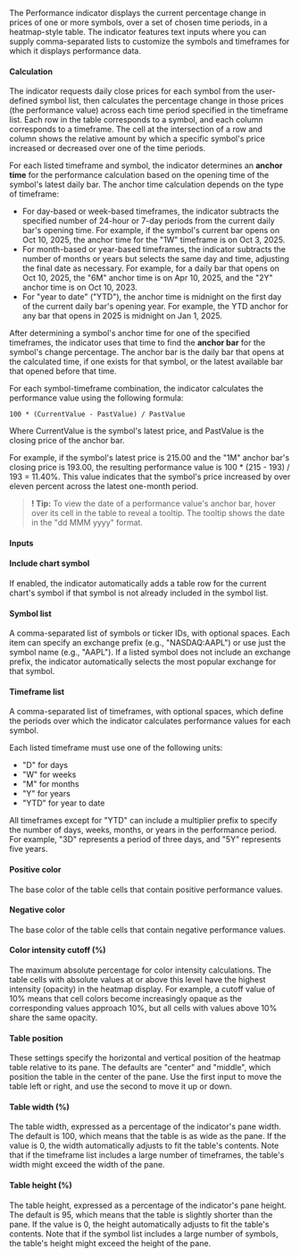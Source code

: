 The Performance indicator displays the current percentage change in prices of one or more symbols, over a set of chosen time periods, in a heatmap-style table. The indicator features text inputs where you can supply comma-separated lists to customize the symbols and timeframes for which it displays performance data.

#### Calculation

The indicator requests daily close prices for each symbol from the user-defined symbol list, then calculates the percentage change in those prices (the performance value) across each time period specified in the timeframe list. Each row in the table corresponds to a symbol, and each column corresponds to a timeframe. The cell at the intersection of a row and column shows the relative amount by which a specific symbol's price increased or decreased over one of the time periods.

For each listed timeframe and symbol, the indicator determines an **anchor time** for the performance calculation based on the opening time of the symbol's latest daily bar. The anchor time calculation depends on the type of timeframe:

* For day-based or week-based timeframes, the indicator subtracts the specified number of 24-hour or 7-day periods from the current daily bar's opening time. For example, if the symbol's current bar opens on Oct 10, 2025, the anchor time for the "1W" timeframe is on Oct 3, 2025.
* For month-based or year-based timeframes, the indicator subtracts the number of months or years but selects the same day and time, adjusting the final date as necessary. For example, for a daily bar that opens on Oct 10, 2025, the "6M" anchor time is on Apr 10, 2025, and the "2Y" anchor time is on Oct 10, 2023.
* For "year to date" ("YTD"), the anchor time is midnight on the first day of the current daily bar's opening year. For example, the YTD anchor for any bar that opens in 2025 is midnight on Jan 1, 2025.

After determining a symbol's anchor time for one of the specified timeframes, the indicator uses that time to find the **anchor bar** for the symbol's change percentage. The anchor bar is the daily bar that opens at the calculated time, if one exists for that symbol, or the latest available bar that opened before that time.

For each symbol-timeframe combination, the indicator calculates the performance value using the following formula:

```
100 * (CurrentValue - PastValue) / PastValue
```

Where CurrentValue is the symbol's latest price, and PastValue is the closing price of the anchor bar.

For example, if the symbol's latest price is 215.00 and the "1M" anchor bar's closing price is 193.00, the resulting performance value is 100 \* (215 - 193) / 193 = 11.40%. This value indicates that the symbol's price increased by over eleven percent across the latest one-month period.

> **! Tip:** To view the date of a performance value's anchor bar, hover over its cell in the table to reveal a tooltip. The tooltip shows the date in the "dd MMM yyyy" format.

#### Inputs

#### Include chart symbol

If enabled, the indicator automatically adds a table row for the current chart's symbol if that symbol is not already included in the symbol list.

#### Symbol list

A comma-separated list of symbols or ticker IDs, with optional spaces. Each item can specify an exchange prefix (e.g., "NASDAQ:AAPL") or use just the symbol name (e.g., "AAPL"). If a listed symbol does not include an exchange prefix, the indicator automatically selects the most popular exchange for that symbol.

#### Timeframe list

A comma-separated list of timeframes, with optional spaces, which define the periods over which the indicator calculates performance values for each symbol.

Each listed timeframe must use one of the following units:

* "D" for days
* "W" for weeks
* "M" for months
* "Y" for years
* "YTD" for year to date

All timeframes except for "YTD" can include a multiplier prefix to specify the number of days, weeks, months, or years in the performance period. For example, "3D" represents a period of three days, and "5Y" represents five years.

#### Positive color

The base color of the table cells that contain positive performance values.

#### Negative color

The base color of the table cells that contain negative performance values.

#### Color intensity cutoff (%)

The maximum absolute percentage for color intensity calculations. The table cells with absolute values at or above this level have the highest intensity (opacity) in the heatmap display. For example, a cutoff value of 10% means that cell colors become increasingly opaque as the corresponding values approach 10%, but all cells with values above 10% share the same opacity.

#### Table position

These settings specify the horizontal and vertical position of the heatmap table relative to its pane. The defaults are "center" and "middle", which position the table in the center of the pane. Use the first input to move the table left or right, and use the second to move it up or down.

#### Table width (%)

The table width, expressed as a percentage of the indicator's pane width. The default is 100, which means that the table is as wide as the pane. If the value is 0, the width automatically adjusts to fit the table's contents. Note that if the timeframe list includes a large number of timeframes, the table's width might exceed the width of the pane.

#### Table height (%)

The table height, expressed as a percentage of the indicator's pane height. The default is 95, which means that the table is slightly shorter than the pane. If the value is 0, the height automatically adjusts to fit the table's contents. Note that if the symbol list includes a large number of symbols, the table's height might exceed the height of the pane.